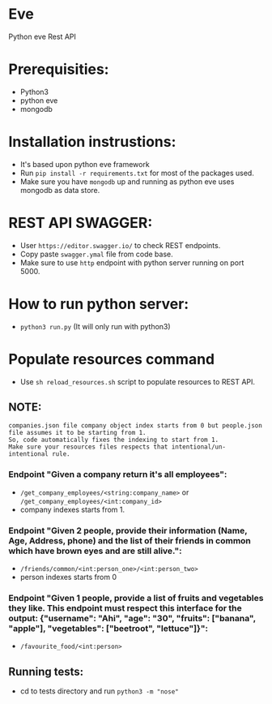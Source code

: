 # Eve
Python eve Rest API

# Prerequisities:
  - Python3
  - python  eve
  - mongodb
  
# Installation instrustions:
  - It's based upon python eve framework
  - Run `pip install -r requirements.txt` for most of the packages used.
  - Make sure you have `mongodb` up and running as python eve uses mongodb as data store.
  

# REST API SWAGGER:
  - User `https://editor.swagger.io/` to check REST endpoints.
  - Copy paste `swagger.ymal` file from code base.
  - Make sure to use `http` endpoint with python server running on port 5000.
  
  
# How to run python server:
  - `python3 run.py` (It will only run with python3)
  
# Populate resources command
  - Use `sh reload_resources.sh` script to populate resources to REST API.

  ## NOTE:
  ```
  companies.json file company object index starts from 0 but people.json file assumes it to be starting from 1.
  So, code automatically fixes the indexing to start from 1.
  Make sure your resources files respects that intentional/un-intentional rule.
  ```
  
### Endpoint "Given a company return it's all employees":
  - `/get_company_employees/<string:company_name>` or `/get_company_employees/<int:company_id>`
  - company indexes starts from 1.
  
### Endpoint "Given 2 people, provide their information (Name, Age, Address, phone) and the list of their friends in common which have brown eyes and are still alive.":
  - `/friends/common/<int:person_one>/<int:person_two>`
  - person indexes starts from 0

### Endpoint "Given 1 people, provide a list of fruits and vegetables they like. This endpoint must respect this interface for the output: {"username": "Ahi", "age": "30", "fruits": ["banana", "apple"], "vegetables": ["beetroot", "lettuce"]}":
  - `/favourite_food/<int:person>`
  
## Running tests:
  - cd to tests directory and run `python3 -m "nose"`
